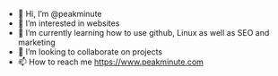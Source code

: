 - 👋 Hi, I’m @peakminute
- 👀 I’m interested in websites
- 🌱 I’m currently learning how to use github, Linux as well as SEO and marketing
- 💞️ I’m looking to collaborate on projects
- 📫 How to reach me https://www.peakminute.com

<!---
peakminute/peakminute is a ✨ special ✨ repository because its `README.md` (this file) appears on your GitHub profile.
You can click the Preview link to take a look at your changes.
--->
